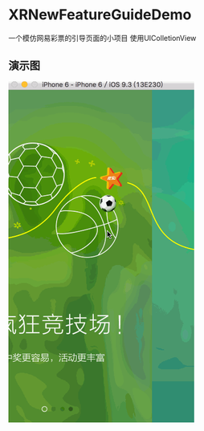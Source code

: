 # XRNewFeatureGuideDemo
一个模仿网易彩票的引导页面的小项目  使用UIColletionView

## 演示图
![image](https://github.com/Sheldon-XieRu/XRNewFeatureGuideDemo/blob/master/guideView.gif?raw=true)
